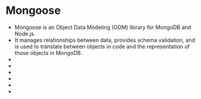 <h1>Mongoose</h1>
<ul>
<li>Mongoose is an Object Data Modeling (ODM) library for MongoDB and Node.js. </li>
<li>It manages relationships between data, provides schema validation, 
and is used to translate between objects in code and the representation of those objects in MongoDB. </li>
<li> </li>
<li> </li>
<li> </li>
<li> </li>
<li> </li>
<li> </li>


</ul>
